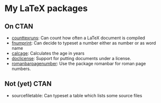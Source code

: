 # My LaTeX packages

## On CTAN
* [counttexruns](https://ctan.org/pkg/counttexruns): Can count how often a LaTeX document is compiled
* [fnumprint](https://ctan.org/pkg/fnumprint): Can decide to typeset a number either as number or as word name
* [calcage](https://ctan.org/pkg/calcage): Calculates the age in years
* [doclicense](https://ctan.org/pkg/doclicense): Support for putting documents under a license.
* [romanbarpagenumber](https://ctan.org/pkg/romanbarpagenumber): Use the package romanbar for roman page numbers.

## Not (yet) CTAN
* sourcefiletable: Can typeset a table which lists some source files
